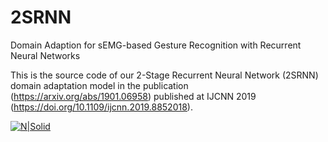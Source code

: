 # 2SRNN

Domain Adaption for sEMG-based Gesture Recognition with Recurrent Neural Networks

This is the source code of our 2-Stage Recurrent Neural Network (2SRNN) domain adaptation model in the publication (https://arxiv.org/abs/1901.06958) published at IJCNN 2019 (https://doi.org/10.1109/ijcnn.2019.8852018).

[![N|Solid](paper_image.png)](https://arxiv.org/abs/1901.06958)
